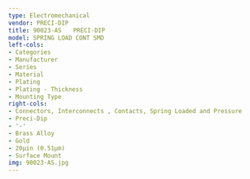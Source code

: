 ```yaml
---
type: Electromechanical
vendor: PRECI-DIP
title: 90023-AS　　PRECI-DIP
model: SPRING LOAD CONT SMD
left-cols:
- Categories
- Manufacturer
- Series
- Material
- Plating
- Plating - Thickness
- Mounting Type
right-cols:
- Connectors, Interconnects , Contacts, Spring Loaded and Pressure
- Preci-Dip
- '-'
- Brass Alloy
- Gold
- 20µin (0.51µm)
- Surface Mount
img: 90023-AS.jpg
---
```

